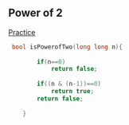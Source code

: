 <h2>Power of 2</h2> <a href="https://practice.geeksforgeeks.org/problems/power-of-2-1587115620/1"> Practice</a>

```cpp
 bool isPowerofTwo(long long n){
        
        if(n==0)
            return false;
            
        if((n & (n-1))==0)
            return true;
        return false;    
        
    }
